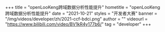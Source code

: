 +++
    title = "openLooKeng跨域数据分析性能提升"
    hometitle = "openLooKeng跨域数据分析性能提升"
    date = "2021-10-21"
    styles = "开发者大赛"
    banner = "/img/videos/developer/zh/2021-ccf-bdci.png"
    author = ""
    videourl = "https://www.bilibili.com/video/BV1kR4y177b6/" 
    tag = "developer"
+++